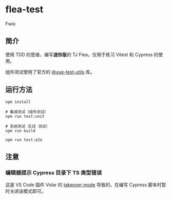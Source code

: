 # flea-test

Fwio

## 简介

使用 TDD 的思维，编写**迷你版**的 TJ Flea，仅用于练习 Vitest 和 Cypress 的使用。

组件测试使用了官方的 [@vue-test-utils](https://test-utils.vuejs.org/guide/) 库。

## 运行方法

```shell
npm install

# 集成测试（组件测试）
npm run test:unit

# 系统测试（E2E 测试）
npm run build

npm run test:e2e
```

## 注意

### 编辑器提示 Cypress 目录下 TS 类型错误

这是 VS Code 插件 Volar 的 [takeover mode](https://vuejs.org/guide/typescript/overview.html#takeover-mode) 导致的，在编写 Cypress 脚本时暂时关闭该模式即可。
